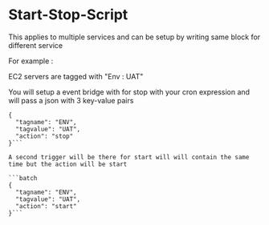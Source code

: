 # Start-Stop-Script

This applies to multiple services and can be setup by writing same block for different service

For example : 

EC2 servers are tagged with "Env : UAT"

You will setup a event bridge with for stop with your cron expression and will pass a json with 3 key-value pairs

```batch
{
  "tagname": "ENV",
  "tagvalue": "UAT",
  "action": "stop"
}```

A second trigger will be there for start will will contain the same time but the action will be start

```batch
{
  "tagname": "ENV",
  "tagvalue": "UAT",
  "action": "start"
}```